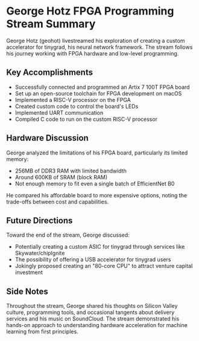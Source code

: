 # George Hotz FPGA Programming Stream Summary

George Hotz (geohot) livestreamed his exploration of creating a custom accelerator for tinygrad, his neural network framework. The stream follows his journey working with FPGA hardware and low-level programming.

## Key Accomplishments

* Successfully connected and programmed an Artix 7 100T FPGA board
* Set up an open-source toolchain for FPGA development on macOS
* Implemented a RISC-V processor on the FPGA
* Created custom code to control the board's LEDs
* Implemented UART communication
* Compiled C code to run on the custom RISC-V processor

## Hardware Discussion

George analyzed the limitations of his FPGA board, particularly its limited memory:
* 256MB of DDR3 RAM with limited bandwidth
* Around 600KB of SRAM (block RAM)
* Not enough memory to fit even a single batch of EfficientNet B0

He compared his affordable board to more expensive options, noting the trade-offs between cost and capabilities.

## Future Directions

Toward the end of the stream, George discussed:
* Potentially creating a custom ASIC for tinygrad through services like Skywater/chipIgnite
* The possibility of offering a USB accelerator for tinygrad users
* Jokingly proposed creating an "80-core CPU" to attract venture capital investment

## Side Notes

Throughout the stream, George shared his thoughts on Silicon Valley culture, programming tools, and occasional tangents about delivery services and his music on SoundCloud. The stream demonstrated his hands-on approach to understanding hardware acceleration for machine learning from first principles.